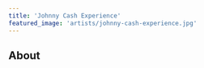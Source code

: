 ```yaml
---
title: 'Johnny Cash Experience'
featured_image: 'artists/johnny-cash-experience.jpg'
---
```


## About


